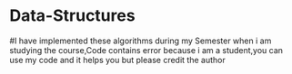 # Data-Structures
#I have implemented these algorithms during my Semester when i am studying the course,Code contains error because i am a student,you can use my code and it helps you but please credit the author
